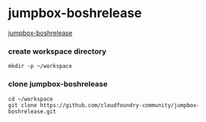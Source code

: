 # jumpbox-boshrelease
[jumpbox-boshrelease](https://github.com/cloudfoundry-community/jumpbox-boshrelease)

### create workspace directory
```
mkdir -p ~/workspace
```

### clone jumpbox-boshrelease
```
cd ~/workspace
git clone https://github.com/cloudfoundry-community/jumpbox-boshrelease.git
```
